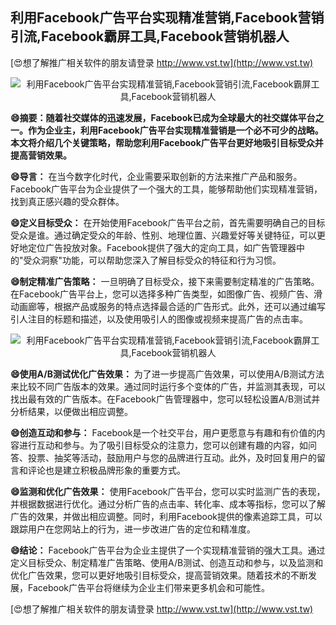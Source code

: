 ## **利用Facebook广告平台实现精准营销,Facebook营销引流,Facebook霸屏工具,Facebook营销机器人**

[😍想了解推广相关软件的朋友请登录 http://www.vst.tw](http://www.vst.tw)

 <center><img src="https://vst.tw/MP4/tuiguang/png/2.png" alt="利用Facebook广告平台实现精准营销,Facebook营销引流,Facebook霸屏工具,Facebook营销机器人"></center>

**😄摘要：随着社交媒体的迅速发展，Facebook已成为全球最大的社交媒体平台之一。作为企业主，利用Facebook广告平台实现精准营销是一个必不可少的战略。本文将介绍几个关键策略，帮助您利用Facebook广告平台更好地吸引目标受众并提高营销效果。**

**😄导言：**
在当今数字化时代，企业需要采取创新的方法来推广产品和服务。Facebook广告平台为企业提供了一个强大的工具，能够帮助他们实现精准营销，找到真正感兴趣的受众群体。

**😄定义目标受众：**
在开始使用Facebook广告平台之前，首先需要明确自己的目标受众是谁。通过确定受众的年龄、性别、地理位置、兴趣爱好等关键特征，可以更好地定位广告投放对象。Facebook提供了强大的定向工具，如广告管理器中的"受众洞察"功能，可以帮助您深入了解目标受众的特征和行为习惯。

**😄制定精准广告策略：**
一旦明确了目标受众，接下来需要制定精准的广告策略。在Facebook广告平台上，您可以选择多种广告类型，如图像广告、视频广告、滑动画廊等，根据产品或服务的特点选择最合适的广告形式。此外，还可以通过编写引人注目的标题和描述，以及使用吸引人的图像或视频来提高广告的点击率。

 <center><img src="https://vst.tw/MP4/tuiguang/png/8.png" alt="利用Facebook广告平台实现精准营销,Facebook营销引流,Facebook霸屏工具,Facebook营销机器人"></center>

**😄使用A/B测试优化广告效果：**
为了进一步提高广告效果，可以使用A/B测试方法来比较不同广告版本的效果。通过同时运行多个变体的广告，并监测其表现，可以找出最有效的广告版本。在Facebook广告管理器中，您可以轻松设置A/B测试并分析结果，以便做出相应调整。

**😄创造互动和参与：**
Facebook是一个社交平台，用户更愿意与有趣和有价值的内容进行互动和参与。为了吸引目标受众的注意力，您可以创建有趣的内容，如问答、投票、抽奖等活动，鼓励用户与您的品牌进行互动。此外，及时回复用户的留言和评论也是建立积极品牌形象的重要方式。

**😄监测和优化广告效果：**
使用Facebook广告平台，您可以实时监测广告的表现，并根据数据进行优化。通过分析广告的点击率、转化率、成本等指标，您可以了解广告的效果，并做出相应调整。同时，利用Facebook提供的像素追踪工具，可以跟踪用户在您网站上的行为，进一步改进广告的定位和精准度。

**😄结论：**
Facebook广告平台为企业主提供了一个实现精准营销的强大工具。通过定义目标受众、制定精准广告策略、使用A/B测试、创造互动和参与，以及监测和优化广告效果，您可以更好地吸引目标受众，提高营销效果。随着技术的不断发展，Facebook广告平台将继续为企业主们带来更多机会和可能性。

[😍想了解推广相关软件的朋友请登录 http://www.vst.tw](http://www.vst.tw)



